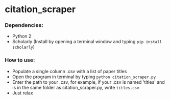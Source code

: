 # citation_scraper

### Dependencies:
  * Python 2
  * Scholarly (Install by opening a terminal window and typing `pip install scholarly`)

### How to use:
  * Populate a single column .csv with a list of paper titles
  * Open the program in terminal by typing `python citation_scraper.py`
  * Enter the path to your .csv, for example, if your .csv is named 'titles' and is in the same folder as citation_scraper.py, write `titles.csv`
  * Just relax
